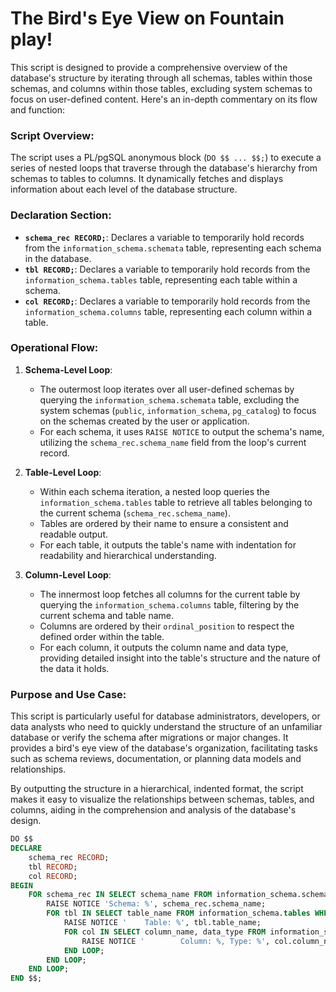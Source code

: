 # The Bird's Eye View on Fountain play!
This script is designed to provide a comprehensive overview of the database's structure by iterating through all schemas, tables within those schemas, and columns within those tables, excluding system schemas to focus on user-defined content. Here's an in-depth commentary on its flow and function:

### Script Overview:
The script uses a PL/pgSQL anonymous block (`DO $$ ... $$;`) to execute a series of nested loops that traverse through the database's hierarchy from schemas to tables to columns. It dynamically fetches and displays information about each level of the database structure.

### Declaration Section:
- **`schema_rec RECORD;`**: Declares a variable to temporarily hold records from the `information_schema.schemata` table, representing each schema in the database.
- **`tbl RECORD;`**: Declares a variable to temporarily hold records from the `information_schema.tables` table, representing each table within a schema.
- **`col RECORD;`**: Declares a variable to temporarily hold records from the `information_schema.columns` table, representing each column within a table.

### Operational Flow:

1. **Schema-Level Loop**:
    - The outermost loop iterates over all user-defined schemas by querying the `information_schema.schemata` table, excluding the system schemas (`public`, `information_schema`, `pg_catalog`) to focus on the schemas created by the user or application.
    - For each schema, it uses `RAISE NOTICE` to output the schema's name, utilizing the `schema_rec.schema_name` field from the loop's current record.

2. **Table-Level Loop**:
    - Within each schema iteration, a nested loop queries the `information_schema.tables` table to retrieve all tables belonging to the current schema (`schema_rec.schema_name`).
    - Tables are ordered by their name to ensure a consistent and readable output.
    - For each table, it outputs the table's name with indentation for readability and hierarchical understanding.

3. **Column-Level Loop**:
    - The innermost loop fetches all columns for the current table by querying the `information_schema.columns` table, filtering by the current schema and table name.
    - Columns are ordered by their `ordinal_position` to respect the defined order within the table.
    - For each column, it outputs the column name and data type, providing detailed insight into the table's structure and the nature of the data it holds.

### Purpose and Use Case:
This script is particularly useful for database administrators, developers, or data analysts who need to quickly understand the structure of an unfamiliar database or verify the schema after migrations or major changes. It provides a bird's eye view of the database's organization, facilitating tasks such as schema reviews, documentation, or planning data models and relationships.

By outputting the structure in a hierarchical, indented format, the script makes it easy to visualize the relationships between schemas, tables, and columns, aiding in the comprehension and analysis of the database's design.

```sql
DO $$
DECLARE
    schema_rec RECORD;
    tbl RECORD;
    col RECORD;
BEGIN
    FOR schema_rec IN SELECT schema_name FROM information_schema.schemata WHERE schema_name NOT IN ('public', 'information_schema', 'pg_catalog') LOOP
        RAISE NOTICE 'Schema: %', schema_rec.schema_name;
        FOR tbl IN SELECT table_name FROM information_schema.tables WHERE table_schema = schema_rec.schema_name ORDER BY table_name LOOP
            RAISE NOTICE '    Table: %', tbl.table_name;
            FOR col IN SELECT column_name, data_type FROM information_schema.columns WHERE table_schema = schema_rec.schema_name AND table_name = tbl.table_name ORDER BY ordinal_position LOOP
                RAISE NOTICE '        Column: %, Type: %', col.column_name, col.data_type;
            END LOOP;
        END LOOP;
    END LOOP;
END $$;
```

